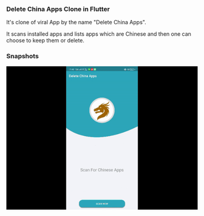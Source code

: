 ### Delete China Apps Clone in Flutter

It's clone of viral App by the name "Delete China Apps". 

It scans installed apps and lists apps which are Chinese and then one can choose to keep them or delete.

### Snapshots

![Delete China Apps](assets/screen.gif)